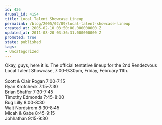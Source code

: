 ```yaml
---
id: 436
drupal_id: 4154
title: Local Talent Showcase Lineup
permalink: /blog/2005/02/09/local-talent-showcase-lineup
created_at: 2005-02-10 03:50:00.000000000 Z
updated_at: 2011-08-20 03:36:31.000000000 Z
promoted: true
state: published
tags:
- Uncategorized
---
```

Okay, guys, here it is. The official tentative lineup for the 2nd Rendezvous Local Talent Showcase, 7:00-9:30pm, Friday, February 11th.<br /><br />Scott &amp; Clair Rogan 7:00-7:15<br />Ryan Krofcheck  7:15-7:30<br />Brian Shaffer  7:30-7:45<br />Timothy Edmonds  7:45-8:00<br />Bug Lilly  8:00-8:30<br />Walt Nordstrom  8:30-8:45<br />Micah &amp; Gabe  8:45-9:15<br />Johhathan  9:15-9:30
